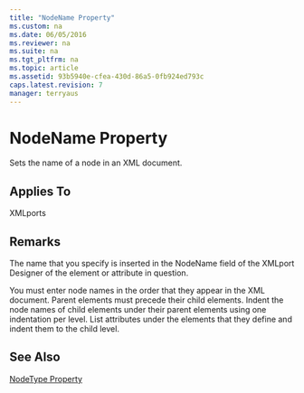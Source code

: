 ```yaml
---
title: "NodeName Property"
ms.custom: na
ms.date: 06/05/2016
ms.reviewer: na
ms.suite: na
ms.tgt_pltfrm: na
ms.topic: article
ms.assetid: 93b5940e-cfea-430d-86a5-0fb924ed793c
caps.latest.revision: 7
manager: terryaus
---
```

# NodeName Property
Sets the name of a node in an XML document.  
  
## Applies To  
 XMLports  
  
## Remarks  
 The name that you specify is inserted in the NodeName field of the XMLport Designer of the element or attribute in question.  
  
 You must enter node names in the order that they appear in the XML document. Parent elements must precede their child elements. Indent the node names of child elements under their parent elements using one indentation per level. List attributes under the elements that they define and indent them to the child level.  
  
## See Also  
 [NodeType Property](../dynamics-nav/NodeType-Property.md)